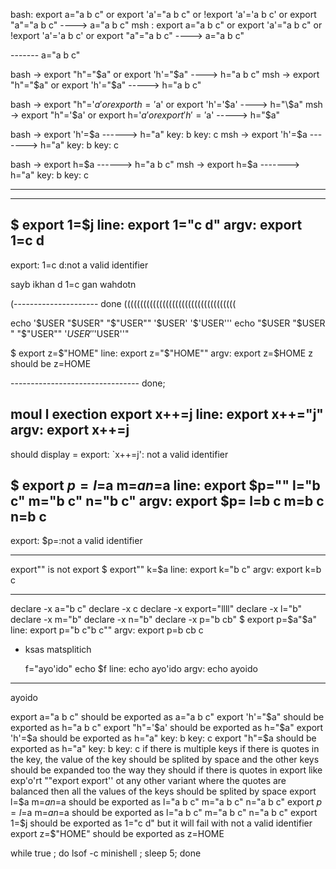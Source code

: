 
bash: export a="a b c" or export 'a'="a b c" or !export 'a'='a b c' or export "a"="a b c" ----> a="a b c"
msh : export a="a b c" or export 'a'="a b c" or !export 'a'='a b c' or export "a"="a b c" ----> a="a b c"


------- a="a b c"



bash -> export "h"="$a" or export 'h'="$a" ----> h="a b c"
msh  -> export "h"="$a" or export 'h'="$a" -----> h="a b c"

bash -> export "h"='$a' or export h='$a' or export 'h'='$a' ----> h="\$a"
msh  -> export "h"='$a' or export h='$a' or export 'h'='$a' -----> h="$a"


bash -> export 'h'=$a ------> h="a" key: b key: c          
msh  -> export 'h'=$a -------> h="a" key: b key: c       

bash -> export h=$a ------> h="a b c"               
msh  -> export h=$a -------> h="a" key: b key: c        

----------------------------------------------------------------------------------------




---------------------------------------------------------------------------------------- 

$ export 1=$j
line: export 1="c  d"
argv: 
                export 
                1=c  d 
---------------------
export: 1=c  d:not a valid identifier

sayb ikhan d 1=c gan wahdotn




(--------------------- done (((((((((((((((((((((((((((((((((((

echo '$USER "$USER" "$"USER"" '$USER' '$'USER'''
echo "$USER "$USER " "$"USER"" '$USER' '$'USER''"


$ export z=$"HOME"
line: export z="$"HOME""
argv: 
                export 
                z=$HOME 
z should be z=HOME

-------------------------------- done;

moul l exection
export x++=j
line: export x++="j"
argv: 
                export 
                x++=j 
---------------------
should display = export: `x++=j': not a valid identifier



$ export $p= l=$a m=$a n=$a
line: export $p="" l="b  c" m="b  c" n="b  c"
argv: 
                export 
                $p= 
                l=b  c 
                m=b  c 
                n=b  c 
---------------------
export: $p=:not a valid identifier


-------------------------------------------------------------------
export"" is not export
$ export"" k=$a 
line: export k="b  c"
argv: 
                export 
                k=b  c 

--------------------------------------------
declare -x a="b  c"
declare -x c
declare -x export="llll"
declare -x l="b"
declare -x m="b"
declare -x n="b"
declare -x p="b  cb"
$ export p=$a"$a"
line: export p="b  c"b  c""
argv: 
                export 
                p=b  cb 
                c 

- ksas matsplitich



  f="ayo'ido"
 echo $f
line: echo ayo'ido
argv: 
                echo 
                ayoido 
---------------------
ayoido






export a="a b c" should be exported as a="a b c"
export 'h'="$a" should be exported as h="a b c"
export "h"='$a' should be exported as h="$a"
export 'h'=$a should be exported as h="a" key: b key: c
export "h"=$a should be exported as h="a" key: b key: c
if there is multiple keys
if there is quotes in the key, the value of the key should be splited by space and the other keys should be expanded too the way they should
if there is quotes in export like exp'o'rt ""export export'' ot any other variant where the quotes are balanced then all the values of the keys should be splited by space
export l=$a m=$a n=$a should be exported as l="a b c" m="a b c" n="a b c"
export $p= l=$a m=$a n=$a should be exported as l="a b  c" m="a b  c" n="a b  c"
export 1=$j should be exported as 1="c d" but it will fail with not a valid identifier
export z=$"HOME" should be exported as z=HOME

while true ; do lsof -c minishell ; sleep 5; done